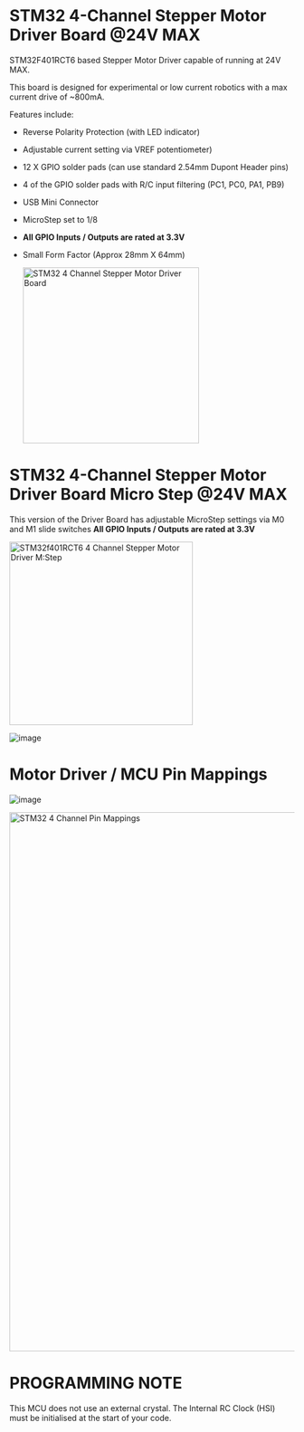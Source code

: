 # STM32 4-Channel Stepper Motor Driver Board @24V MAX

STM32F401RCT6 based Stepper Motor Driver capable of running at 24V MAX.

This board is designed for experimental or low current robotics with a max current drive of ~800mA.

Features include:

* Reverse Polarity Protection (with LED indicator)
* Adjustable current setting via VREF potentiometer)
* 12 X GPIO solder pads (can use standard 2.54mm Dupont Header pins)
* 4 of the GPIO solder pads with R/C input filtering (PC1, PC0, PA1, PB9)
* USB Mini Connector
* MicroStep set to 1/8
* **All GPIO Inputs / Outputs are rated at 3.3V**
* Small Form Factor (Approx 28mm X 64mm)

  <img width="311" alt="STM32 4 Channel Stepper Motor Driver Board" src="https://github.com/gxdeange/STM32-4-Channel-Stepper-Motor-Driver-Board-24V-MAX/assets/57690555/7ffd2c80-ab13-4f3a-bdd3-320f27efda8c">

# STM32 4-Channel Stepper Motor Driver Board Micro Step @24V MAX

This version of the Driver Board has adjustable MicroStep settings via M0 and M1 slide switches
**All GPIO Inputs / Outputs are rated at 3.3V**

  <img width="324" alt="STM32f401RCT6 4 Channel Stepper Motor Driver M:Step" src="https://github.com/gxdeange/STM32-4-Channel-Stepper-Motor-Driver-Board-24V-MAX/assets/57690555/cc28e04b-da89-4f3b-bfe5-a26c47f9fa0b">

![image](https://github.com/gxdeange/STM32-4-Channel-Stepper-Motor-Driver-Board-24V-MAX/assets/57690555/1e2cae3d-8127-47e2-8f4b-791313abe674)

# Motor Driver / MCU Pin Mappings

![image](https://github.com/gxdeange/STM32-4-Channel-Stepper-Motor-Driver-Board-24V-MAX/assets/57690555/2026c2c4-9cc1-4692-afd2-9b9e26087b16)


  <img width="953" alt="STM32 4 Channel Pin Mappings" src="https://github.com/gxdeange/STM32-4-Channel-Stepper-Motor-Driver-Board-24V-MAX/assets/57690555/c845d6c5-13ff-4c0a-a196-fcc7b8943a82">

# PROGRAMMING NOTE

This MCU does not use an external crystal. The Internal RC Clock (HSI) must be initialised at the start of your code.
